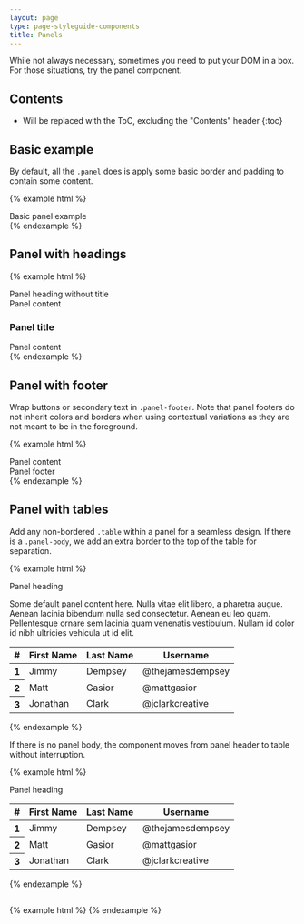 ```yaml
---
layout: page
type: page-styleguide-components
title: Panels
---
```


While not always necessary, sometimes you need to put your DOM in a box. For those situations, try the panel component.

## Contents

* Will be replaced with the ToC, excluding the "Contents" header
{:toc}

## Basic example

By default, all the `.panel` does is apply some basic border and padding to contain some content.

{% example html %}
<div class="panel panel-default">
  <div class="panel-body">
    Basic panel example
  </div>
</div>
{% endexample %}


## Panel with headings

{% example html %}
<div class="panel panel-default">
  <div class="panel-heading">Panel heading without title</div>
  <div class="panel-body">
    Panel content
  </div>
</div>

<div class="panel panel-default">
  <div class="panel-heading">
    <h3 class="panel-title">Panel title</h3>
  </div>
  <div class="panel-body">
    Panel content
  </div>
</div>
{% endexample %}


## Panel with footer

Wrap buttons or secondary text in `.panel-footer`. Note that panel footers do not inherit colors and borders when using contextual variations as they are not meant to be in the foreground.

{% example html %}
<div class="panel panel-default">
  <div class="panel-body">
    Panel content
  </div>
  <div class="panel-footer">Panel footer</div>
</div>
{% endexample %}


## Panel with tables

Add any non-bordered `.table` within a panel for a seamless design. If there is a `.panel-body`, we add an extra border to the top of the table for separation.

{% example html %}
<div class="panel panel-default">
  <!-- Default panel contents -->
  <div class="panel-heading">Panel heading</div>
  <div class="panel-body">
    <p>Some default panel content here. Nulla vitae elit libero, a pharetra augue. Aenean lacinia bibendum nulla sed consectetur. Aenean eu leo quam. Pellentesque ornare sem lacinia quam venenatis vestibulum. Nullam id dolor id nibh ultricies vehicula ut id elit.</p>
  </div>

  <!-- Table -->
  <table class="table">
    <thead>
      <tr>
        <th>#</th>
        <th>First Name</th>
        <th>Last Name</th>
        <th>Username</th>
      </tr>
    </thead>
    <tbody>
      <tr>
        <th scope="row">1</th>
        <td>Jimmy</td>
        <td>Dempsey</td>
        <td>@thejamesdempsey</td>
      </tr>
      <tr>
        <th scope="row">2</th>
        <td>Matt</td>
        <td>Gasior</td>
        <td>@mattgasior</td>
      </tr>
      <tr>
        <th scope="row">3</th>
        <td>Jonathan</td>
        <td>Clark</td>
        <td>@jclarkcreative</td>
      </tr>
    </tbody>
  </table>
</div>
{% endexample %}

If there is no panel body, the component moves from panel header to table without interruption.

{% example html %}
<div class="panel panel-default">
  <!-- Default panel contents -->
  <div class="panel-heading">Panel heading</div>

  <!-- Table -->
  <table class="table">
    <thead>
      <tr>
        <th>#</th>
        <th>First Name</th>
        <th>Last Name</th>
        <th>Username</th>
      </tr>
    </thead>
    <tbody>
      <tr>
        <th scope="row">1</th>
        <td>Jimmy</td>
        <td>Dempsey</td>
        <td>@thejamesdempsey</td>
      </tr>
      <tr>
        <th scope="row">2</th>
        <td>Matt</td>
        <td>Gasior</td>
        <td>@mattgasior</td>
      </tr>
      <tr>
        <th scope="row">3</th>
        <td>Jonathan</td>
        <td>Clark</td>
        <td>@jclarkcreative</td>
      </tr>
    </tbody>
  </table>
</div>
{% endexample %}

##

{% example html %}
{% endexample %}
